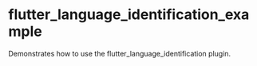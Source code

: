 # flutter_language_identification_example

Demonstrates how to use the flutter_language_identification plugin.
